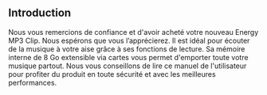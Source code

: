 ## Introduction

Nous vous remercions de confiance et d'avoir acheté votre nouveau Energy MP3 Clip. Nous espérons que vous l’apprécierez. 
Il est idéal pour écouter de la musique à votre aise grâce à ses fonctions de lecture. Sa mémoire interne de 8 Go extensible via cartes vous permet d'emporter toute votre musique partout. 
Nous vous conseillons de lire ce manuel de l'utilisateur pour profiter du produit en toute sécurité et avec les meilleures performances.
